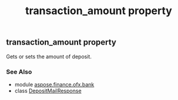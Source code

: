 ﻿---
title: transaction_amount property
second_title: Aspose.Finance for Python via .NET API References
description: 
type: docs
weight: 60
url: /python-net/aspose.finance.ofx.bank/depositmailresponse/transaction_amount/
is_root: false
---

## transaction_amount property


Gets or sets the amount of deposit.

### See Also
* module [aspose.finance.ofx.bank](../../)
* class [DepositMailResponse](/finance/python-net/aspose.finance.ofx.bank/depositmailresponse)

